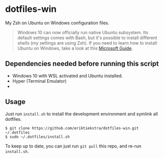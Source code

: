 # dotfiles-win
My Zsh on Ubuntu on Windows configuration files.

> Windows 10 can now officially run native Ubuntu subsystem. Its default settings comes with Bash, but it's possible to install different shells (my settings are using Zsh). If you need to learn how to install Ubuntu on Windows, take a look at this [Microsoft Guide](https://msdn.microsoft.com/en-us/commandline/wsl/install_guide).

## Dependencies needed before running this script

- Windows 10 with WSL activated and Ubuntu installed.
- Hyper (Terminal Emulator)
- 

## Usage
Just run `install.sh` to install the development environment and symlink all dotfiles.

```
$ git clone https://github.com/eriktiekstra/dotfiles-win.git ~/.dotfiles
$ sudo ~/.dotfiles/install.sh
```

To keep up to date, you can just run `git pull` this repo, and re-run `install.sh`.
